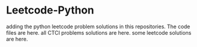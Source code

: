 # Leetcode-Python
adding the python leetcode problem solutions in this repositories. 
The code files are here.
all CTCI problems solutions are here.
some leetcode solutions are here.


































































































































































































































































































































































































































































































































































































































































































































































































































































































































